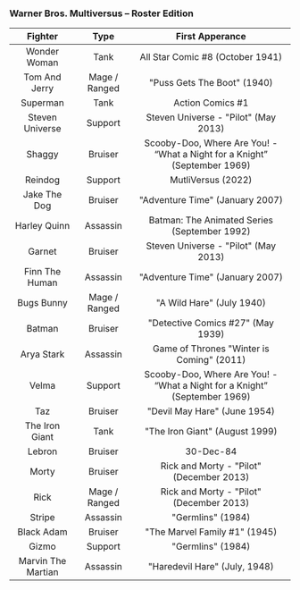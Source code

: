 ### Warner Bros. Multiversus – Roster Edition

|       Fighter      |      Type     |                              First Apperance                              |
|:------------------:|:-------------:|:-------------------------------------------------------------------------:|
|    Wonder Woman    |      Tank     |                      All Star Comic #8 (October 1941)                     |
|    Tom And Jerry   | Mage / Ranged |                        "Puss Gets The Boot" (1940)                        |
|      Superman      |      Tank     |                              Action Comics #1                             |
|   Steven Universe  |    Support    |                    Steven Universe - "Pilot" (May 2013)                   |
|       Shaggy       |    Bruiser    | Scooby-Doo, Where Are You! - “What a Night for a Knight” (September 1969) |
|       Reindog      |    Support    |                             MutliVersus (2022)                            |
|    Jake The Dog    |    Bruiser    |                      "Adventure Time" (January 2007)                      |
|    Harley Quinn    |    Assassin   |                Batman: The Animated Series (September 1992)               |
|       Garnet       |    Bruiser    |                    Steven Universe - "Pilot" (May 2013)                   |
|   Finn The Human   |    Assassin   |                      "Adventure Time" (January 2007)                      |
|     Bugs Bunny     | Mage / Ranged |                         "A Wild Hare" (July 1940)                         |
|       Batman       |    Bruiser    |                     "Detective Comics #27" (May 1939)                     |
|     Arya Stark     |    Assassin   |                 Game of Thrones "Winter is Coming" (2011)                 |
|        Velma       |    Support    | Scooby-Doo, Where Are You! - “What a Night for a Knight” (September 1969) |
|         Taz        |    Bruiser    |                        "Devil May Hare" (June 1954)                       |
|   The Iron Giant   |      Tank     |                       "The Iron Giant" (August 1999)                      |
|       Lebron       |    Bruiser    |                                 30-Dec-84                                 |
|        Morty       |    Bruiser    |                  Rick and Morty - "Pilot" (December 2013)                 |
|        Rick        | Mage / Ranged |                  Rick and Morty - "Pilot" (December 2013)                 |
|       Stripe       |    Assassin   |                             "Germlins" (1984)                             |
|     Black Adam     |    Bruiser    |                       "The Marvel Family #1" (1945)                       |
|        Gizmo       |    Support    |                             "Germlins" (1984)                             |
| Marvin The Martian |    Assassin   |                       "Haredevil Hare" (July, 1948)                       |
